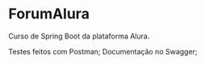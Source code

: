 # ForumAlura
Curso de Spring Boot da plataforma Alura.

Testes feitos com Postman;
Documentação no Swagger;
